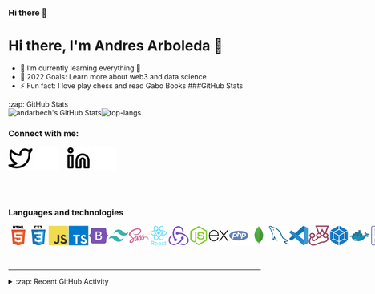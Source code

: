 ### Hi there 👋

<!--
**andarbech/andarbech** is a ✨ _special_ ✨ repository because its `README.md` (this file) appears on your GitHub profile.

Here are some ideas to get you started:

- 🔭 I’m currently working on ...
- 🌱 I’m currently learning ...
- 👯 I’m looking to collaborate on ...
- 🤔 I’m looking for help with ...
- 💬 Ask me about ...
- 📫 How to reach me: ...
- 😄 Pronouns: ...
- ⚡ Fun fact: ...
-->

# Hi there, I'm Andres Arboleda 👋 
- 🌱 I’m currently learning everything 🤣
- 🥅 2022 Goals: Learn more about web3 and data science
- ⚡ Fun fact: I love play chess and read Gabo Books
###GitHub Stats
<div>
  <summary>:zap: GitHub Stats</summary>
   <img src="https://github-readme-stats.vercel.app/api/top-langs/?username=andarbech&layout=compact" alt="top-langs"/>
  <img align="left" alt="andarbech's GitHub Stats" src="https://github-readme-stats.vercel.app/api?username=andarbech&show_icons=true&hide_border=false&title_color=ff652f&icon_color=FFE400&bg_color=09131B&text_color=ffffff&border_color=0c1a25" />
</div>

### Connect with me:
[![website](./img/twitter-light.svg)](https://twitter.com/and_arb_ech#gh-light-mode-only)
[![website](./img/twitter-dark.svg)](https://twitter.com/and_arb_ech#gh-dark-mode-only)
&nbsp;&nbsp;
[![website](./img/linkedin-light.svg)](https://www.linkedin.com/in/arndresarboleda/#gh-light-mode-only)
[![website](./img/linkedin-dark.svg)](https://www.linkedin.com/in/arndresarboleda/#gh-dark-mode-only)
&nbsp;&nbsp;

<br/>
<br/>

### Languages and technologies
<div style="display: flex">
   <img src="https://raw.githubusercontent.com/devicons/devicon/master/icons/html5/html5-original-wordmark.svg" alt="html5" width="40" height="40" title="html5"/> 
   <img src="https://raw.githubusercontent.com/devicons/devicon/master/icons/css3/css3-original-wordmark.svg" alt="css3" width="40" height="40" title="css3"/>  
   <img src="https://raw.githubusercontent.com/devicons/devicon/master/icons/javascript/javascript-original.svg" alt="javascript" width="40" height="40" title ="javascript"/> 
   <img src="https://raw.githubusercontent.com/devicons/devicon/master/icons/typescript/typescript-original.svg" width="40" height="40" alt="typescript" title="typescript" />
   <img src="https://raw.githubusercontent.com/devicons/devicon/master/icons/bootstrap/bootstrap-plain.svg" width="40" alt="Bootstrap" title="Bootstrap"/>
   <img src="https://raw.githubusercontent.com/devicons/devicon/master/icons/tailwindcss/tailwindcss-plain.svg" width="40" alt="Tailwindcss" title="Tailwindcss"/>
   <img src="https://raw.githubusercontent.com/devicons/devicon/master/icons/sass/sass-original.svg" alt="sass" width="40" height="40" title="Sass"/>
   <img src="https://raw.githubusercontent.com/devicons/devicon/master/icons/react/react-original-wordmark.svg" alt="react" width="40" height="40" title="React"/>
   <img src="https://raw.githubusercontent.com/devicons/devicon/master/icons/redux/redux-original.svg" alt="react" width="40" height="40" title="Redux"/>
   <img src="https://raw.githubusercontent.com/devicons/devicon/master/icons/nodejs/nodejs-plain.svg" width="40" alt="Node.js" title="NodeJS"/>
   <img src="https://raw.githubusercontent.com/devicons/devicon/master/icons/express/express-original.svg" width="40" alt="Express.js" title="ExpressJS"/>
   <img src="https://raw.githubusercontent.com/devicons/devicon/master/icons/php/php-plain.svg" width="40" alt="PHP" title="PHP"/>
   <img src="https://raw.githubusercontent.com/devicons/devicon/master/icons/mongodb/mongodb-original.svg" width="40" alt="MongoDB" title="MongoDB"/>
   <img src="https://raw.githubusercontent.com/devicons/devicon/master/icons/mysql/mysql-original.svg" width="40" alt="MySQL"  title="MySQL"/>
   <img src="https://raw.githubusercontent.com/devicons/devicon/master/icons/vscode/vscode-original.svg" width="40" alt="VSCode"  title="VSCode"/>
   <img src="https://raw.githubusercontent.com/devicons/devicon/master/icons/jest/jest-plain.svg" width="40" alt="Jest" title="Jest" />
   <img src="https://raw.githubusercontent.com/devicons/devicon/master/icons/webpack/webpack-plain.svg" width="40" title="Webpack" alt="Webpack"/>
   <img src="https://raw.githubusercontent.com/devicons/devicon/master/icons/docker/docker-original.svg" width="40" title="Docker" alt="Docker"/>
   <img src="https://raw.githubusercontent.com/devicons/devicon/master/icons/heroku/heroku-original.svg" width="40" title="Heroku" alt="Heroku"/>
   <img src="https://raw.githubusercontent.com/devicons/devicon/master/icons/firebase/firebase-plain.svg" width="40" title="Firebase" alt="Firebase"/>
</div>

<br />
<br />

---
<details>
  <summary>:zap: Recent GitHub Activity</summary>
</details>